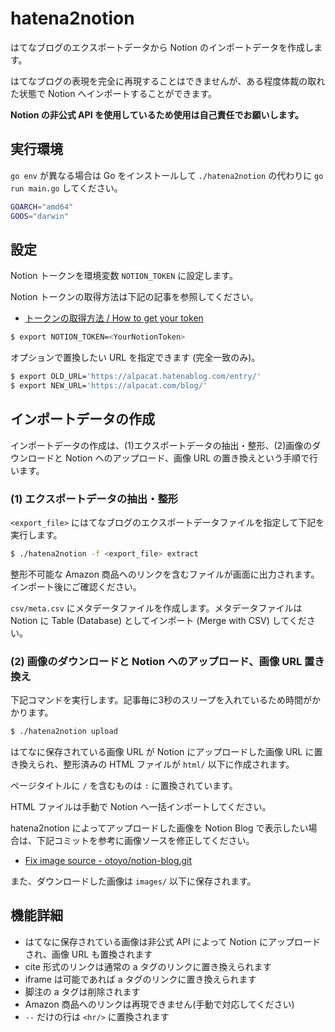 # hatena2notion

はてなブログのエクスポートデータから Notion のインポートデータを作成します。

はてなブログの表現を完全に再現することはできませんが、ある程度体裁の取れた状態で Notion へインポートすることができます。

**Notion の非公式 API を使用しているため使用は自己責任でお願いします。**

## 実行環境

`go env` が異なる場合は Go をインストールして `./hatena2notion` の代わりに `go run main.go` してください。

```sh
GOARCH="amd64"
GOOS="darwin"
```


## 設定

Notion トークンを環境変数 `NOTION_TOKEN` に設定します。

Notion トークンの取得方法は下記の記事を参照してください。

* [トークンの取得方法 / How to get your token](https://www.notion.so/How-to-get-your-token-d7a3421b851f406380fb9ff429cd5d47)

```sh
$ export NOTION_TOKEN=<YourNotionToken>
```

オプションで置換したい URL を指定できます (完全一致のみ)。

```sh
$ export OLD_URL='https://alpacat.hatenablog.com/entry/'
$ export NEW_URL='https://alpacat.com/blog/'
```

## インポートデータの作成

インポートデータの作成は、(1)エクスポートデータの抽出・整形、(2)画像のダウンロードと Notion へのアップロード、画像 URL の置き換えという手順で行います。

### (1) エクスポートデータの抽出・整形

`<export_file>` にはてなブログのエクスポートデータファイルを指定して下記を実行します。

```sh
$ ./hatena2notion -f <export_file> extract
```

整形不可能な Amazon 商品へのリンクを含むファイルが画面に出力されます。インポート後にご確認ください。

`csv/meta.csv` にメタデータファイルを作成します。メタデータファイルは Notion に Table (Database) としてインポート (Merge with CSV) してください。

### (2) 画像のダウンロードと Notion へのアップロード、画像 URL 置き換え

下記コマンドを実行します。記事毎に3秒のスリープを入れているため時間がかかります。

```sh
$ ./hatena2notion upload
```

はてなに保存されている画像 URL が Notion にアップロードした画像 URL に置き換えられ、整形済みの HTML ファイルが `html/` 以下に作成されます。

ページタイトルに `/` を含むものは `:` に置換されています。

HTML ファイルは手動で Notion へ一括インポートしてください。

hatena2notion によってアップロードした画像を Notion Blog で表示したい場合は、下記コミットを参考に画像ソースを修正してください。

* [Fix image source - otoyo/notion-blog.git](https://github.com/otoyo/notion-blog/commit/22d21cab811851fdb01c2c2b96b45237d828e40f)

また、ダウンロードした画像は `images/` 以下に保存されます。

## 機能詳細

* はてなに保存されている画像は非公式 API によって Notion にアップロードされ、画像 URL も置換されます
* cite 形式のリンクは通常の a タグのリンクに置き換えられます
* iframe は可能であれば a タグのリンクに置き換えられます
* 脚注の a タグは削除されます
* Amazon 商品へのリンクは再現できません(手動で対応してください)
* `--` だけの行は `<hr/>` に置換されます
